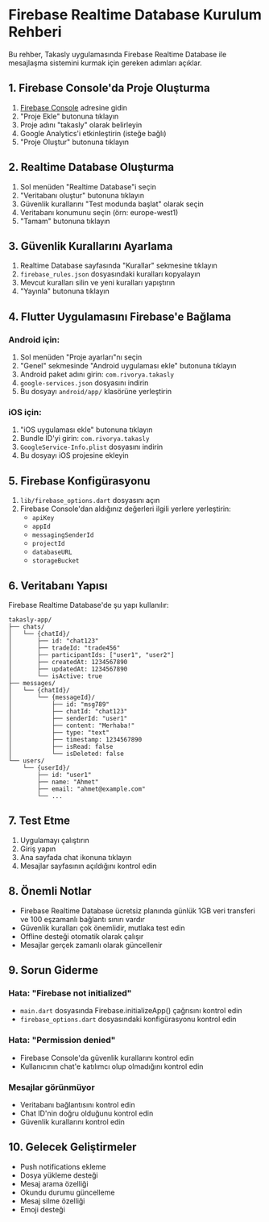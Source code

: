 # Firebase Realtime Database Kurulum Rehberi

Bu rehber, Takasly uygulamasında Firebase Realtime Database ile mesajlaşma sistemini kurmak için gereken adımları açıklar.

## 1. Firebase Console'da Proje Oluşturma

1. [Firebase Console](https://console.firebase.google.com/) adresine gidin
2. "Proje Ekle" butonuna tıklayın
3. Proje adını "takasly" olarak belirleyin
4. Google Analytics'i etkinleştirin (isteğe bağlı)
5. "Proje Oluştur" butonuna tıklayın

## 2. Realtime Database Oluşturma

1. Sol menüden "Realtime Database"i seçin
2. "Veritabanı oluştur" butonuna tıklayın
3. Güvenlik kurallarını "Test modunda başlat" olarak seçin
4. Veritabanı konumunu seçin (örn: europe-west1)
5. "Tamam" butonuna tıklayın

## 3. Güvenlik Kurallarını Ayarlama

1. Realtime Database sayfasında "Kurallar" sekmesine tıklayın
2. `firebase_rules.json` dosyasındaki kuralları kopyalayın
3. Mevcut kuralları silin ve yeni kuralları yapıştırın
4. "Yayınla" butonuna tıklayın

## 4. Flutter Uygulamasını Firebase'e Bağlama

### Android için:
1. Sol menüden "Proje ayarları"nı seçin
2. "Genel" sekmesinde "Android uygulaması ekle" butonuna tıklayın
3. Android paket adını girin: `com.rivorya.takasly`
4. `google-services.json` dosyasını indirin
5. Bu dosyayı `android/app/` klasörüne yerleştirin

### iOS için:
1. "iOS uygulaması ekle" butonuna tıklayın
2. Bundle ID'yi girin: `com.rivorya.takasly`
3. `GoogleService-Info.plist` dosyasını indirin
4. Bu dosyayı iOS projesine ekleyin

## 5. Firebase Konfigürasyonu

1. `lib/firebase_options.dart` dosyasını açın
2. Firebase Console'dan aldığınız değerleri ilgili yerlere yerleştirin:
   - `apiKey`
   - `appId`
   - `messagingSenderId`
   - `projectId`
   - `databaseURL`
   - `storageBucket`

## 6. Veritabanı Yapısı

Firebase Realtime Database'de şu yapı kullanılır:

```
takasly-app/
├── chats/
│   └── {chatId}/
│       ├── id: "chat123"
│       ├── tradeId: "trade456"
│       ├── participantIds: ["user1", "user2"]
│       ├── createdAt: 1234567890
│       ├── updatedAt: 1234567890
│       └── isActive: true
├── messages/
│   └── {chatId}/
│       └── {messageId}/
│           ├── id: "msg789"
│           ├── chatId: "chat123"
│           ├── senderId: "user1"
│           ├── content: "Merhaba!"
│           ├── type: "text"
│           ├── timestamp: 1234567890
│           ├── isRead: false
│           └── isDeleted: false
└── users/
    └── {userId}/
        ├── id: "user1"
        ├── name: "Ahmet"
        ├── email: "ahmet@example.com"
        └── ...
```

## 7. Test Etme

1. Uygulamayı çalıştırın
2. Giriş yapın
3. Ana sayfada chat ikonuna tıklayın
4. Mesajlar sayfasının açıldığını kontrol edin

## 8. Önemli Notlar

- Firebase Realtime Database ücretsiz planında günlük 1GB veri transferi ve 100 eşzamanlı bağlantı sınırı vardır
- Güvenlik kuralları çok önemlidir, mutlaka test edin
- Offline desteği otomatik olarak çalışır
- Mesajlar gerçek zamanlı olarak güncellenir

## 9. Sorun Giderme

### Hata: "Firebase not initialized"
- `main.dart` dosyasında Firebase.initializeApp() çağrısını kontrol edin
- `firebase_options.dart` dosyasındaki konfigürasyonu kontrol edin

### Hata: "Permission denied"
- Firebase Console'da güvenlik kurallarını kontrol edin
- Kullanıcının chat'e katılımcı olup olmadığını kontrol edin

### Mesajlar görünmüyor
- Veritabanı bağlantısını kontrol edin
- Chat ID'nin doğru olduğunu kontrol edin
- Güvenlik kurallarını kontrol edin

## 10. Gelecek Geliştirmeler

- Push notifications ekleme
- Dosya yükleme desteği
- Mesaj arama özelliği
- Okundu durumu güncelleme
- Mesaj silme özelliği
- Emoji desteği 